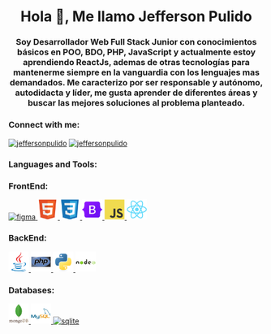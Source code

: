 <h1 align="center">Hola 👋, Me llamo Jefferson Pulido</h1>
<h3 align="center">
  Soy Desarrollador Web Full Stack Junior con conocimientos básicos en POO, BDO,
  PHP, JavaScript y actualmente estoy aprendiendo ReactJs, ademas de otras
  tecnologías para mantenerme siempre en la vanguardia con los lenguajes mas
  demandados. Me caracterizo por ser responsable y autónomo, autodidacta y
  líder, me gusta aprender de diferentes áreas y buscar las mejores soluciones
  al problema planteado.
</h3>

<h3 align="left">Connect with me:</h3>
<p align="left">
  <a href="https://linkedin.com/in/jeffersonpulido" target="blank"
    ><img
      align="center"
      src="https://raw.githubusercontent.com/rahuldkjain/github-profile-readme-generator/master/src/images/icons/Social/linked-in-alt.svg"
      alt="jeffersonpulido"
      height="30"
      width="40"
  /></a>
  <a href="https://github.com/JeffersonPulido" target="blank"
    ><img
      align="center"
      src="https://raw.githubusercontent.com/rahuldkjain/github-profile-readme-generator/master/src/images/icons/Social/github.svg"
      alt="jeffersonpulido"
      height="30"
      width="40"
  /></a>
</p>

<h3 align="left">Languages and Tools:</h3>
<p align="left">
    <h3 align="left">FrontEnd:</h3>
    <a href="https://www.figma.com/" target="_blank" rel="noreferrer">
        <img
          src="https://www.vectorlogo.zone/logos/figma/figma-icon.svg"
          alt="figma"
          width="40"
          height="40"
        />
    </a>
    <a href="https://www.w3.org/html/" target="_blank" rel="noreferrer">
      <img
        src="https://raw.githubusercontent.com/devicons/devicon/master/icons/html5/html5-original.svg"
        alt="html5"
        width="40"
        height="40"
        />
    </a> 
    <a href="https://www.w3schools.com/css/" target="_blank" rel="noreferrer">
      <img
        src="https://raw.githubusercontent.com/devicons/devicon/master/icons/css3/css3-original.svg"
        alt="css3"
        width="40"
        height="40"
      />
    </a>
    <a href="https://getbootstrap.com" target="_blank" rel="noreferrer">
    <img
      src="https://raw.githubusercontent.com/devicons/devicon/master/icons/bootstrap/bootstrap-original.svg"
      alt="bootstrap"
      width="40"
      height="40"
    />
    </a>
    <a
    href="https://developer.mozilla.org/en-US/docs/Web/JavaScript"
    target="_blank"
    rel="noreferrer"
        >
            <img
            src="https://raw.githubusercontent.com/devicons/devicon/master/icons/javascript/javascript-original.svg"
            alt="javascript"
            width="40"
            height="40"
            />
    </a>
    <a href="https://es.reactjs.org" target="_blank" rel="noreferrer">
        <img
          src="https://raw.githubusercontent.com/devicons/devicon/master/icons/react/react-original.svg"
          alt="ReactJS"
          width="40"
          height="40"
        />
    </a>
    <h3 align="left">BackEnd:</h3>
    <a href="https://www.java.com" target="_blank" rel="noreferrer">
      <img
        src="https://raw.githubusercontent.com/devicons/devicon/master/icons/java/java-original.svg"
        alt="java"
        width="40"
        height="40"
      />
    </a>
    <a href="https://www.php.net" target="_blank" rel="noreferrer">
        <img
          src="https://raw.githubusercontent.com/devicons/devicon/master/icons/php/php-original.svg"
          alt="php"
          width="40"
          height="40"
        />
    </a>
    <a href="https://www.python.org" target="_blank" rel="noreferrer">
        <img
          src="https://raw.githubusercontent.com/devicons/devicon/master/icons/python/python-original.svg"
          alt="python"
          width="40"
          height="40"
        />
    </a>
    <a href="https://nodejs.org" target="_blank" rel="noreferrer">
        <img
          src="https://raw.githubusercontent.com/devicons/devicon/master/icons/nodejs/nodejs-original-wordmark.svg"
          alt="nodejs"
          width="40"
          height="40"
        />
    </a>
    <h3 align="left">Databases:</h3>
    <a href="https://www.mongodb.com/" target="_blank" rel="noreferrer">
        <img
          src="https://raw.githubusercontent.com/devicons/devicon/master/icons/mongodb/mongodb-original-wordmark.svg"
          alt="mongodb"
          width="40"
          height="40"
        />
    </a>
    <a href="https://www.mysql.com/" target="_blank" rel="noreferrer">
    <img
        src="https://raw.githubusercontent.com/devicons/devicon/master/icons/mysql/mysql-original-wordmark.svg"
        alt="mysql"
        width="40"
        height="40"
    />
    </a> 
    <a href="https://www.sqlite.org/" target="_blank" rel="noreferrer">
    <img
        src="https://www.vectorlogo.zone/logos/sqlite/sqlite-icon.svg"
        alt="sqlite"
        width="40"
        height="40"
    /> </a
    >
</p>
